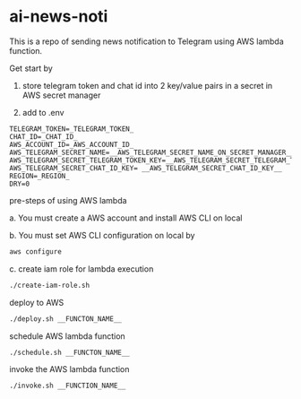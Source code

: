 # ai-news-noti

This is a repo of sending news notification to Telegram using AWS lambda function.

Get start by

1. store telegram token and chat id into 2 key/value pairs in a secret in AWS secret manager

2. add to .env
```
TELEGRAM_TOKEN=_TELEGRAM_TOKEN_
CHAT_ID=_CHAT_ID_
AWS_ACCOUNT_ID=_AWS_ACCOUNT_ID_
AWS_TELEGRAM_SECRET_NAME=__AWS_TELEGRAM_SECRET_NAME_ON_SECRET_MANAGER__
AWS_TELEGRAM_SECRET_TELEGRAM_TOKEN_KEY=__AWS_TELEGRAM_SECRET_TELEGRAM_TOKEN_KEY__
AWS_TELEGRAM_SECRET_CHAT_ID_KEY= __AWS_TELEGRAM_SECRET_CHAT_ID_KEY__
REGION=_REGION_
DRY=0
```

pre-steps of using AWS lambda

a. You must create a AWS account and install AWS CLI on local

b. You must set AWS CLI configuration on local by
``` bash
aws configure
```

c. create iam role for lambda execution
``` bash
./create-iam-role.sh
```

deploy to AWS
``` bash
./deploy.sh __FUNCTON_NAME__
```

schedule AWS lambda function
``` bash
./schedule.sh __FUNCTON_NAME__
```


invoke the AWS lambda function
``` bash
./invoke.sh __FUNCTION_NAME__
```
